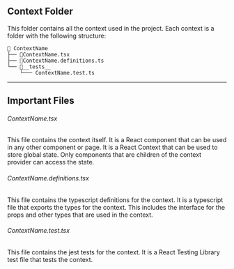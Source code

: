 ## Context Folder

This folder contains all the context used in the project. Each context is a folder with the following structure:

```
📁 ContextName
├── 📄ContextName.tsx
├── 📄ContextName.definitions.ts
└── 📁__tests__
    └─── ContextName.test.ts
```

---

## Important Files

###### ContextName.tsx

This file contains the context itself. It is a React component that can be used in any other component or page. It is a React Context that can be used to store global state. Only components that are children of the context provider can access the state.

###### ContextName.definitions.tsx

This file contains the typescript definitions for the context. It is a typescript file that exports the types for the context. This includes the interface for the props and other types that are used in the context.

###### ContextName.test.tsx

This file contains the jest tests for the context. It is a React Testing Library test file that tests the context.
